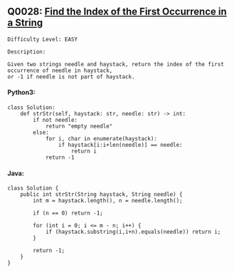 ## Q0028: [Find the Index of the First Occurrence in a String](https://leetcode.com/problems/find-the-index-of-the-first-occurrence-in-a-string/)

```
Difficulty Level: EASY
```

```
Description:

Given two strings needle and haystack, return the index of the first occurrence of needle in haystack,
or -1 if needle is not part of haystack.
```

#### Python3:

```
class Solution:
    def strStr(self, haystack: str, needle: str) -> int:
        if not needle:
            return "empty needle"
        else:
            for i, char in enumerate(haystack):
                if haystack[i:i+len(needle)] == needle:
                    return i
            return -1
```

#### Java:

```
class Solution {
    public int strStr(String haystack, String needle) {
        int m = haystack.length(), n = needle.length();

        if (n == 0) return -1;

        for (int i = 0; i <= m - n; i++) {
            if (haystack.substring(i,i+n).equals(needle)) return i;
        }

        return -1;
    }
}
```